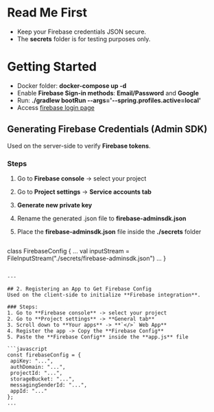 # Read Me First
- Keep your Firebase credentials JSON secure.
- The **secrets** folder is for testing purposes only.

# Getting Started
- Docker folder: **docker-compose up -d**
- Enable **Firebase Sign-in methods**: **Email/Password** and **Google**
- Run: **./gradlew bootRun --args='--spring.profiles.active=local'**
- Access [firebase login page](http://localhost:8080/firebase/index.html)

## Generating Firebase Credentials (Admin SDK)
Used on the server-side to verify **Firebase tokens**.

### Steps
1. Go to **Firebase console** -> select your project
2. Go to **Project settings** -> **Service accounts tab**
3. **Generate new private key**
4. Rename the generated .json file to **firebase-adminsdk.json**
5. Place the **firebase-adminsdk.json** file inside the **./secrets** folder


   ```kotlin
class FirebaseConfig {
    ...
        val inputStream = FileInputStream("./secrets/firebase-adminsdk.json")
    ...
}
   ```

---

## 2. Registering an App to Get Firebase Config
Used on the client-side to initialize **Firebase integration**.

### Steps:
1. Go to **Firebase console** -> select your project
2. Go to **Project settings** -> **General tab**
3. Scroll down to **Your apps** -> **`</>` Web App**
4. Register the app -> Copy the **Firebase Config**
5. Paste the **Firebase Config** inside the **app.js** file

```javascript
const firebaseConfig = {
    apiKey: "...",
    authDomain: "...",
    projectId: "...",
    storageBucket: "...",
    messagingSenderId: "...",
    appId: "..."
};
...
```

